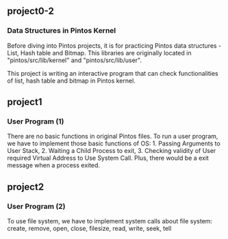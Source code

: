 ## project0-2 
### Data Structures in Pintos Kernel

Before diving into Pintos projects, it is for practicing Pintos data structures - List, Hash table and Bitmap.
This libraries are originally located in "pintos/src/lib/kernel" and "pintos/src/lib/user".

This project is writing an interactive program that can check functionalities of list, hash table and bitmap in Pintos kernel.



## project1
### User Program (1)

There are no basic functions in original Pintos files. To run a user program, we have to implement those basic functions of OS: 1. Passing Arguments to User Stack, 2. Waiting a Child Process to exit, 3. Checking validity of User required Virtual Address to Use System Call.
Plus, there would be a exit message when a process exited.



## project2 
### User Program (2)

To use file system, we have to implement system calls about file system: create, remove, open, close, filesize, read, write, seek, tell
